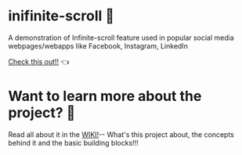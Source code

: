 # inifinite-scroll :scroll:
A demonstration of Infinite-scroll feature used in popular social media webpages/webapps like Facebook, Instagram, LinkedIn

[Check this out!!](https://ahossa.github.io/infinite-scroll-priv/) :point_left:

# Want to learn more about the project? :rocket:
Read all about it in the [WIKI!](../../wiki)-- What's this project about, the concepts behind it and the basic building blocks!!!

